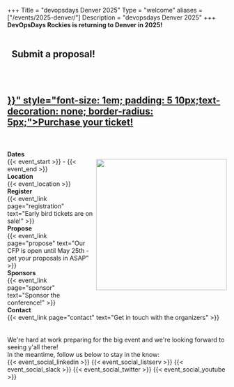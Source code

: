 +++
Title = "devopsdays Denver 2025"
Type = "welcome"
aliases = ["/events/2025-denver/"]
Description = "devopsdays Denver 2025"
+++
<b>DevOpsDays Rockies is returning to Denver in 2025!</b><br><br>

  <h2><a href="https://talks.devopsdays.org/dodrox-2025/cfp" style="font-size: 1em; padding: 5 10px;text-decoration: none; border-radius: 5px;">Submit a proposal!</a></h2>
<br><br>
  <h2><a href="{{< event_link page="registration">}}" style="font-size: 1em; padding: 5 10px;text-decoration: none; border-radius: 5px;">Purchase your ticket!</a></h2>
<br><br>

<div style="float:right;">
  <!-- {{< event_logo >}} -->
  <img src="/events/2025-denver/colorado_square.png" width="300" style="padding: 20px 0;"/>
</div>

<div class = "row">
  <div class = "col-md-2">
    <strong>Dates</strong>
  </div>
  <div class = "col-md-8">
    {{< event_start >}} - {{< event_end >}}
  </div>
</div>

<div class = "row">
  <div class = "col-md-2">
    <strong>Location</strong>
  </div>
  <div class = "col-md-8">
    {{< event_location >}}
  </div>
</div>

<div class = "row">
  <div class = "col-md-2">
    <strong>Register</strong>
  </div>
  <div class = "col-md-8">
    {{< event_link page="registration" text="Early bird tickets are on sale!" >}}
  </div>
</div>

<div class = "row">
  <div class = "col-md-2">
    <strong>Propose</strong>
  </div>
  <div class = "col-md-8">
    {{< event_link page="propose" text="Our CFP is open until May 25th - get your proposals in ASAP" >}}
  </div>
</div>

<div class = "row">
  <div class = "col-md-2">
    <strong>Sponsors</strong>
  </div>
  <div class = "col-md-8">
    {{< event_link page="sponsor" text="Sponsor the conference!" >}}
  </div>
</div>

<div class = "row">
  <div class = "col-md-2">
    <strong>Contact</strong>
  </div>
  <div class = "col-md-8">
    {{< event_link page="contact" text="Get in touch with the organizers" >}}
  </div>
</div>
<br>
<br>
We're hard at work preparing for the big event and we're looking forward to seeing y'all there!<br>
In the meantime, follow us below to stay in the know:
<br>
{{< event_social_linkedin >}}
{{< event_social_listserv >}}
{{< event_social_slack >}}
{{< event_social_twitter >}}
{{< event_social_youtube >}}
<br>
<br><br>
<!-- <div class = "row">
  <div class = "col-md-2">
    <strong>Program</strong>
  </div>
  <div class = "col-md-8">
    View the {{< event_link page="program" text="program." >}}
  </div>
</div> -->

<!-- <div class = "row">
  <div class = "col-md-2">
    <strong>Speakers</strong>
  </div>
  <div class = "col-md-8">
    Check out the {{< event_link page="speakers" text="speakers!" >}}
  </div>
</div> -->
